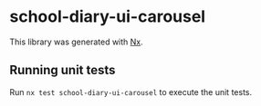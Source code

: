# school-diary-ui-carousel

This library was generated with [Nx](https://nx.dev).

## Running unit tests

Run `nx test school-diary-ui-carousel` to execute the unit tests.
